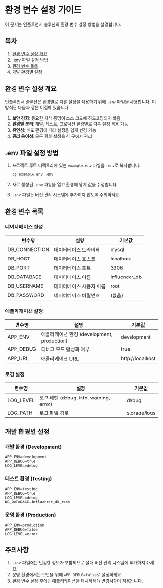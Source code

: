 # 환경 변수 설정 가이드

이 문서는 인플루언서 솔루션의 환경 변수 설정 방법을 설명합니다.

## 목차

1. [환경 변수 설정 개요](#환경-변수-설정-개요)
2. [.env 파일 설정 방법](#env-파일-설정-방법)
3. [환경 변수 목록](#환경-변수-목록)
4. [개발 환경별 설정](#개발-환경별-설정)

## 환경 변수 설정 개요

인플루언서 솔루션은 환경별로 다른 설정을 적용하기 위해 `.env` 파일을 사용합니다. 이 방식은 다음과 같은 이점이 있습니다:

1. **보안 강화**: 중요한 자격 증명이 소스 코드에 하드코딩되지 않음
2. **환경별 분리**: 개발, 테스트, 프로덕션 환경별로 다른 설정 적용 가능
3. **유연성**: 배포 환경에 따라 설정을 쉽게 변경 가능
4. **관리 용이성**: 모든 환경 설정을 한 곳에서 관리

## .env 파일 설정 방법

1. 프로젝트 루트 디렉토리에 있는 `example.env` 파일을 `.env`로 복사합니다:
   ```bash
   cp example.env .env
   ```

2. 새로 생성된 `.env` 파일을 열고 환경에 맞게 값을 수정합니다.

3. `.env` 파일은 버전 관리 시스템에 추가하지 않도록 주의하세요.

## 환경 변수 목록

### 데이터베이스 설정
| 변수명 | 설명 | 기본값 |
|--------|------|--------|
| DB_CONNECTION | 데이터베이스 드라이버 | mysql |
| DB_HOST | 데이터베이스 호스트 | localhost |
| DB_PORT | 데이터베이스 포트 | 3306 |
| DB_DATABASE | 데이터베이스 이름 | influencer_db |
| DB_USERNAME | 데이터베이스 사용자 이름 | root |
| DB_PASSWORD | 데이터베이스 비밀번호 | (없음) |

### 애플리케이션 설정
| 변수명 | 설명 | 기본값 |
|--------|------|--------|
| APP_ENV | 애플리케이션 환경 (development, production) | development |
| APP_DEBUG | 디버그 모드 활성화 여부 | true |
| APP_URL | 애플리케이션 URL | http://localhost |

### 로깅 설정
| 변수명 | 설명 | 기본값 |
|--------|------|--------|
| LOG_LEVEL | 로그 레벨 (debug, info, warning, error) | debug |
| LOG_PATH | 로그 파일 경로 | storage/logs |

## 개발 환경별 설정

### 개발 환경 (Development)
```
APP_ENV=development
APP_DEBUG=true
LOG_LEVEL=debug
```

### 테스트 환경 (Testing)
```
APP_ENV=testing
APP_DEBUG=true
LOG_LEVEL=debug
DB_DATABASE=influencer_db_test
```

### 운영 환경 (Production)
```
APP_ENV=production
APP_DEBUG=false
LOG_LEVEL=error
```

## 주의사항

1. `.env` 파일에는 민감한 정보가 포함되므로 절대 버전 관리 시스템에 추가하지 마세요.
2. 운영 환경에서는 보안을 위해 `APP_DEBUG=false`로 설정하세요.
3. 환경 변수 설정 후에는 애플리케이션을 재시작해야 변경사항이 적용됩니다. 